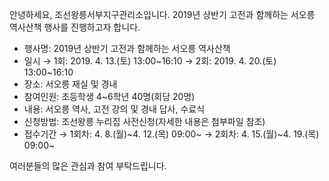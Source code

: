안녕하세요, 조선왕릉서부지구관리소입니다. 2019년 상반기 고전과 함께하는 서오릉 역사산책 행사를 진행하고자 합니다.

- 행사명: 2019년 상반기 고전과 함께하는 서오릉 역사산책
- 일시
  → 1회: 2019. 4. 13.(토) 13:00~16:10
  → 2회: 2019. 4. 20.(토) 13:00~16:10
- 장소: 서오릉 재실 및 경내
- 참여인원: 초등학생 4~6학년 40명(회당 20명)
- 내용: 서오릉 역사, 고전 강의 및 경내 답사, 수료식
- 신청방법: 조선왕릉 누리집 사전신청(자세한 내용은 첨부파일 참조)
- 접수기간
  → 1회차: 4. 8.(월)~4. 12.(목) 09:00~
  → 2회차: 4. 15.(월)~4. 19.(목) 09:00~

여러분들의 많은 관심과 참여 부탁드립니다.